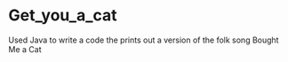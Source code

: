 # Get_you_a_cat
Used Java to write a code the prints out a version of the folk song Bought Me a Cat
